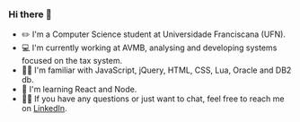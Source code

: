 ### Hi there 👋
- ✏️ I'm a Computer Science student at Universidade Franciscana (UFN).
- 💻 I'm currently working at AVMB, analysing and developing systems focused on the tax system.
- 👩‍💻 I'm familiar with JavaScript, jQuery, HTML, CSS, Lua, Oracle and DB2 db.
- 🌱 I'm learning React and Node.
- 🙋‍♀️ If you have any questions or just want to chat, feel free to reach me on [LinkedIn](https://linkedin.com/in/meanifreitas). 

<!--
**meanifreitas/meanifreitas** is a ✨ _special_ ✨ repository because its `README.md` (this file) appears on your GitHub profile.

Here are some ideas to get you started:

- 🔭 I’m currently working on ...
- 🌱 I’m currently learning ...
- 👯 I’m looking to collaborate on ...
- 🤔 I’m looking for help with ...
- 💬 Ask me about ...
- 📫 How to reach me: ...
- 😄 Pronouns: ...
- ⚡ Fun fact: ...
-->
